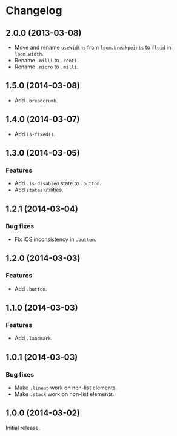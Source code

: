 # Changelog

## 2.0.0 (2013-03-08)

- Move and rename `useWidths` from `loom.breakpoints` to `fluid` in `loom.width`.
- Rename `.milli` to `.centi`.
- Rename `.micro` to `.milli`.

## 1.5.0 (2014-03-08)

- Add `.breadcrumb`.

## 1.4.0 (2014-03-07)

- Add `is-fixed()`.

## 1.3.0 (2014-03-05)

### Features

- Add `.is-disabled` state to `.button`.
- Add `states` utilities.

## 1.2.1 (2014-03-04)

### Bug fixes

- Fix iOS inconsistency in `.button`.

## 1.2.0 (2014-03-03)

### Features

- Add `.button`.

## 1.1.0 (2014-03-03)

### Features

- Add `.landmark`.

## 1.0.1 (2014-03-03)

### Bug fixes

- Make `.lineup` work on non-list elements.
- Make `.stack` work on non-list elements.

## 1.0.0 (2014-03-02)

Initial release.
